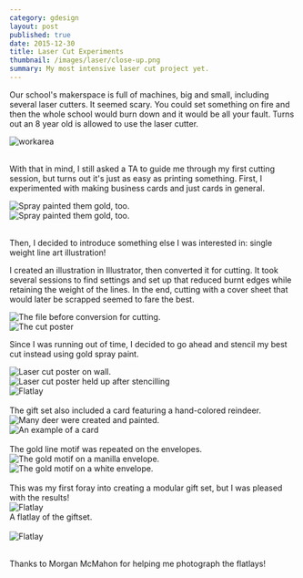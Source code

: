 ```yaml
---
category: gdesign
layout: post
published: true
date: 2015-12-30
title: Laser Cut Experiments
thumbnail: /images/laser/close-up.png
summary: My most intensive laser cut project yet.
---
```

Our school's makerspace is full of machines, big and small, including several laser cutters. It seemed scary. You could set something on fire and then the whole school would burn down and it would be all your fault. Turns out an 8 year old is allowed to use the laser cutter.

<div class = "post-image">
<img alt ="workarea" src= "/images/laser/workarea.jpg"/> <br/>
</div>
<br/>

With that in mind, I still asked a TA to guide me through my first cutting session, but turns out it's just as easy as printing something.
First, I experimented with making business cards and just cards in general.
<div class = "cover">
<img alt ="Spray painted them gold, too." src= "/images/laser/biz_card_gold_1.jpg"/> <br/>
</div><!--
--><div class = "cover">
<img alt ="Spray painted them gold, too." src= "/images/laser/biz_card_gold_2.jpg"/> <br/>
</div>
<br/>

Then, I decided to introduce something else I was interested in: single weight line art illustration!

I created an illustration in Illustrator, then converted it for cutting. It took several sessions to find settings and set up that reduced burnt edges while retaining the weight of the lines. In the end, cutting with a cover sheet that would later be scrapped seemed to fare the best. 
<div class = "cover">
<img alt ="The file before conversion for cutting." src= "/images/laser/mtn-crest.png"/> <br/>
</div><!--
--><div class = "cover">
<img alt ="The cut poster" src= "/images/laser/poster-1.jpg"/> <br/>
</div>

Since I was running out of time, I decided to go ahead and stencil my best cut instead using gold spray paint.

<div class = "cover">
<img alt ="Laser cut poster on wall." src= "/images/laser/poster-2.jpg"/> <br/>
</div><!--
--><div class = "cover">
<img alt ="Laser cut poster held up after stencilling" src= "/images/laser/poster-3.jpg"/> <br/>
</div>

<div class = "post-image">
<img alt ="Flatlay" src= "/images/laser/spray.png"/> <br/>
</div>
<br/>
The gift set also included a card featuring a hand-colored reindeer.
<div class = "cover">
<img alt ="Many deer were created and painted." src= "/images/laser/deer-1.jpg"/> <br/>
</div><!--
--><div class = "cover">
<img alt ="An example of a card" src= "/images/laser/card-1.jpg"/> <br/>
</div>
<br/>
The gold line motif was repeated on the envelopes.
<div class = "cover">
<img alt ="The gold motif on a manilla envelope." src= "/images/laser/folder-1.jpg"/> <br/>
</div><!--
--><div class = "cover">
<img alt ="The gold motif on a white envelope." src= "/images/laser/card-2.jpg"/> <br/>
</div>
<br/>
This was my first foray into creating a modular gift set, but I was pleased with the results!
<div class = "post-image">
<img alt ="Flatlay" src= "/images/laser/gridded.png"/> <br/>
A flatlay of the giftset.
</div>
<br/>
<div class = "post-image">
<img alt ="Flatlay" src= "/images/laser/tilted.png"/> <br/>
</div>
<br/>

Thanks to Morgan McMahon for helping me photograph the flatlays!